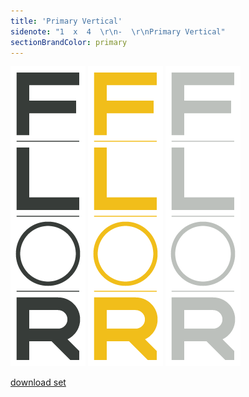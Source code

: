 ```yaml
---
title: 'Primary Vertical'
sidenote: "1  x  4  \r\n-  \r\nPrimary Vertical"
sectionBrandColor: primary
---
```


[![](Primary-Vertical---Black.png)](Primary%20Vertical%20-%20Black.eps)
[![](Primary-Vertical---Yellow.png)](Primary%20Vertical%20-%20Yellow.eps)
[![](Primary-Vertical---Gray.png)](Primary%20Vertical%20-%20Gray.eps)

<a class="button" href="/test">download set</a>